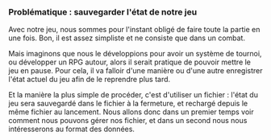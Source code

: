 ### Problématique : sauvegarder l'état de notre jeu

Avec notre jeu, nous sommes pour l'instant obligé de faire toute la partie en une fois.
Bon, il est assez simpliste et ne consiste que dans un combat.

Mais imaginons que nous le développions pour avoir un système de tournoi, ou développer un RPG autour, alors il serait pratique de pouvoir mettre le jeu en pause.
Pour cela, il va falloir d'une manière ou d'une autre enregistrer l'état actuel du jeu afin de le reprendre plus tard.

Et la manière la plus simple de procéder, c'est d'utiliser un fichier : l'état du jeu sera sauvegardé dans le fichier à la fermeture, et rechargé depuis le même fichier au lancement.
Nous allons donc dans un premier temps voir comment nous pouvons gérer nos fichier, et dans un second nous nous intéresserons au format des données.
